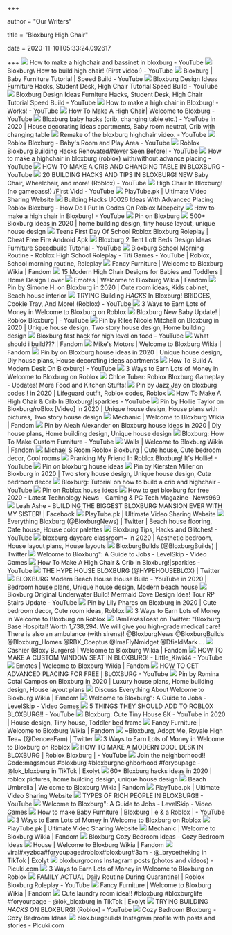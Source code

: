 +++
        
author = "Our Writers"
        
title = "Bloxburg High Chair"
        
date = 2020-11-10T05:33:24.092617
        
+++
[ ![](https://i.ytimg.com/vi/IOLCmSEb2us/hqdefault.jpg)](https://i.ytimg.com/vi/IOLCmSEb2us/hqdefault.jpg) How to make a highchair and bassinet in bloxburg - YouTube
[ ![](https://i.ytimg.com/vi/pswnJMgnZWc/hqdefault.jpg)](https://i.ytimg.com/vi/pswnJMgnZWc/hqdefault.jpg) Bloxburg\ How to build high chair! (First video!) - YouTube
[ ![](https://i.ytimg.com/vi/jcgVtHIe-_Q/sddefault.jpg)](https://i.ytimg.com/vi/jcgVtHIe-_Q/sddefault.jpg) Bloxburg | Baby Furniture Tutorial | Speed Build - YouTube
[ ![](https://i.ytimg.com/vi/-eqBeh_yqTY/maxresdefault.jpg)](https://i.ytimg.com/vi/-eqBeh_yqTY/maxresdefault.jpg) Bloxburg Design Ideas Furniture Hacks, Student Desk, High Chair Tutorial  Speed Build - YouTube
[ ![](https://i.ytimg.com/vi/-eqBeh_yqTY/hqdefault.jpg)](https://i.ytimg.com/vi/-eqBeh_yqTY/hqdefault.jpg) Bloxburg Design Ideas Furniture Hacks, Student Desk, High Chair Tutorial  Speed Build - YouTube
[ ![](https://i.ytimg.com/vi/g8Hbqurm8lI/hqdefault.jpg)](https://i.ytimg.com/vi/g8Hbqurm8lI/hqdefault.jpg) How to make a high chair in Bloxburg! -Works! - YouTube
[ ![](https://i.ytimg.com/vi/HFWfai9HvRc/maxresdefault.jpg)](https://i.ytimg.com/vi/HFWfai9HvRc/maxresdefault.jpg) How To Make A High Chair| Welcome to Bloxburg - YouTube
[ ![](https://i.pinimg.com/736x/3c/61/93/3c6193f2f1103b47ed9eb19f2afb3d57.jpg)](https://i.pinimg.com/736x/3c/61/93/3c6193f2f1103b47ed9eb19f2afb3d57.jpg) Bloxburg baby hacks (crib, changing table etc.) - YouTube in 2020 | House  decorating ideas apartments, Baby room neutral, Crib with changing table
[ ![](https://i.ytimg.com/vi/zquBWvM3mNo/hqdefault.jpg)](https://i.ytimg.com/vi/zquBWvM3mNo/hqdefault.jpg) Remake of the bloxburg highchair video. - YouTube
[ ![](https://i.ytimg.com/vi/j8PK50vIsfg/hqdefault.jpg)](https://i.ytimg.com/vi/j8PK50vIsfg/hqdefault.jpg) Roblox Bloxburg - Baby's Room and Play Area - YouTube
[ ![](https://i.ytimg.com/vi/HX90yhGkqBA/maxresdefault.jpg)](https://i.ytimg.com/vi/HX90yhGkqBA/maxresdefault.jpg) Roblox Bloxburg Building Hacks Renovated/Never Seen Before! - YouTube
[ ![](https://i.ytimg.com/vi/jDBvRopC_Ns/hqdefault.jpg)](https://i.ytimg.com/vi/jDBvRopC_Ns/hqdefault.jpg) How to make a highchair in bloxburg (roblox) with/without advance placing -  YouTube
[ ![](https://i.ytimg.com/vi/MkLz1ucSrDg/maxresdefault.jpg)](https://i.ytimg.com/vi/MkLz1ucSrDg/maxresdefault.jpg) HOW TO MAKE A CRIB AND CHANGING TABLE IN BLOXBURG - YouTube
[ ![](https://i.ytimg.com/vi/FSs3S0RANeM/maxresdefault.jpg)](https://i.ytimg.com/vi/FSs3S0RANeM/maxresdefault.jpg) 20 BUILDING HACKS AND TIPS IN BLOXBURG! NEW Baby Chair, Wheelchair, and  more! (Roblox) - YouTube
[ ![](https://i.ytimg.com/vi/VlDncB4Zg10/maxresdefault.jpg)](https://i.ytimg.com/vi/VlDncB4Zg10/maxresdefault.jpg) High Chair In Bloxburg! (no gamepass!) /First Vidd - YouTube
[ ![](https://ytimg.googleusercontent.com/vi/yuSOU8zwXZM/mqdefault.jpg)](https://ytimg.googleusercontent.com/vi/yuSOU8zwXZM/mqdefault.jpg) PlayTube.pk | Ultimate Video Sharing Website
[ ![](https://i.pinimg.com/736x/25/c3/76/25c376264ea0a9d6a8a55d12caec4f5c.jpg)](https://i.pinimg.com/736x/25/c3/76/25c376264ea0a9d6a8a55d12caec4f5c.jpg) Building Hacks U0026 Ideas With Advanced Placing Roblox Bloxburg - How Do I  Put In Codes On Roblox Meepcity
[ ![](https://i.ytimg.com/vi/kXjggrzn-y8/hqdefault.jpg)](https://i.ytimg.com/vi/kXjggrzn-y8/hqdefault.jpg) How to make a high chair in Bloxburg! - YouTube
[ ![](https://i.pinimg.com/originals/ae/23/5c/ae235cf22e534e94fd9ba40081176b7c.jpg)](https://i.pinimg.com/originals/ae/23/5c/ae235cf22e534e94fd9ba40081176b7c.jpg) Pin on Bloxburg
[ ![](https://i.pinimg.com/236x/3e/f7/66/3ef766b8422cb8824592c2bf514b79cd.jpg)](https://i.pinimg.com/236x/3e/f7/66/3ef766b8422cb8824592c2bf514b79cd.jpg) 500+ Bloxburg ideas in 2020 | home building design, tiny house layout,  unique house design
[ ![](https://lh6.googleusercontent.com/proxy/HI2vjsO3Uoq242jlLhMimYxMdeNMzSWkt85KXyOrMJvhPKZ5biI5ArPBkJPf_9SMInzVJSX2ldH1rbCV2-maAogLAD2p0hiC0trsmf6MQnHVpNKe_3qesBF61i4LtPkeCfibTBWd4FwkfEqvX8ka-lUUDasg0X8Kueo5b-Rm1Gi1BIzfwPqEoczzv7zo9DpjuxjnH5AF6WAdYSR_M0FnAMPv6A=w1200-h630-p-k-no-nu)](https://lh6.googleusercontent.com/proxy/HI2vjsO3Uoq242jlLhMimYxMdeNMzSWkt85KXyOrMJvhPKZ5biI5ArPBkJPf_9SMInzVJSX2ldH1rbCV2-maAogLAD2p0hiC0trsmf6MQnHVpNKe_3qesBF61i4LtPkeCfibTBWd4FwkfEqvX8ka-lUUDasg0X8Kueo5b-Rm1Gi1BIzfwPqEoczzv7zo9DpjuxjnH5AF6WAdYSR_M0FnAMPv6A=w1200-h630-p-k-no-nu) Teens First Day Of School Roblox Bloxburg Roleplay | Cheat Free Fire  Android Apk
[ ![](https://i.ytimg.com/vi/yuSOU8zwXZM/hqdefault.jpg)](https://i.ytimg.com/vi/yuSOU8zwXZM/hqdefault.jpg) Bloxburg 2 Tent Loft Beds Design Ideas Furniture Speedbuild Tutorial -  YouTube
[ ![](https://i.pinimg.com/564x/67/42/25/67422545433737c896c98a5a96d772ed.jpg)](https://i.pinimg.com/564x/67/42/25/67422545433737c896c98a5a96d772ed.jpg) Bloxburg School Morning Routine - Roblox High School Roleplay - Titi Games  - YouTube | Roblox, School morning routine, Roleplay
[ ![](https://static.wikia.nocookie.net/welcome-to-bloxburg/images/e/e9/FancyFurnitureInterior.png/revision/latest?cb=20180227223300)](https://static.wikia.nocookie.net/welcome-to-bloxburg/images/e/e9/FancyFurnitureInterior.png/revision/latest?cb=20180227223300) Fancy Furniture | Welcome to Bloxburg Wikia | Fandom
[ ![](https://homedesignlover.com/wp-content/uploads/2014/06/1-Ovo-high-chair2.jpg)](https://homedesignlover.com/wp-content/uploads/2014/06/1-Ovo-high-chair2.jpg) 15 Modern High Chair Designs for Babies and Toddlers | Home Design Lover
[ ![](https://static.wikia.nocookie.net/welcome-to-bloxburg/images/f/f0/Emotes_Menu.jpg/revision/latest/top-crop/width/360/height/450?cb=20180205032915)](https://static.wikia.nocookie.net/welcome-to-bloxburg/images/f/f0/Emotes_Menu.jpg/revision/latest/top-crop/width/360/height/450?cb=20180205032915) Emotes | Welcome to Bloxburg Wikia | Fandom
[ ![](https://i.pinimg.com/originals/b7/1f/b1/b71fb1087bf503fafde4c399bfff185f.jpg)](https://i.pinimg.com/originals/b7/1f/b1/b71fb1087bf503fafde4c399bfff185f.jpg) Pin by Simone H. on Bloxburg in 2020 | Cute room ideas, Kids cabinet, Beach  house interior
[ ![](https://i.ytimg.com/vi/WGhtC1QtQB0/hqdefault.jpg)](https://i.ytimg.com/vi/WGhtC1QtQB0/hqdefault.jpg) TRYING Building *HACKS* In Bloxburg! BRIDGES, Cookie Tray, And More!  (Roblox) - YouTube
[ ![](https://www.wikihow.com/images/thumb/d/d0/Earn-Lots-of-Money-in-Welcome-to-Bloxburg-on-Roblox-Step-1.jpg/v4-460px-Earn-Lots-of-Money-in-Welcome-to-Bloxburg-on-Roblox-Step-1.jpg.webp)](https://www.wikihow.com/images/thumb/d/d0/Earn-Lots-of-Money-in-Welcome-to-Bloxburg-on-Roblox-Step-1.jpg/v4-460px-Earn-Lots-of-Money-in-Welcome-to-Bloxburg-on-Roblox-Step-1.jpg.webp) 3 Ways to Earn Lots of Money in Welcome to Bloxburg on Roblox
[ ![](https://i.ytimg.com/vi/q7W7Usn3FEs/hqdefault.jpg)](https://i.ytimg.com/vi/q7W7Usn3FEs/hqdefault.jpg) Bloxburg New Baby Update! | Roblox Bloxburg | - YouTube
[ ![](https://i.pinimg.com/originals/e6/1f/1f/e61f1febf3f095fa9faaf01f1c6dceec.jpg)](https://i.pinimg.com/originals/e6/1f/1f/e61f1febf3f095fa9faaf01f1c6dceec.jpg) Pin by Rilee Nicole Mitchell on Bloxburg in 2020 | Unique house design, Two  story house design, Home building design
[ ![](https://i.ytimg.com/vi/QTz03vfgVE8/maxresdefault.jpg)](https://i.ytimg.com/vi/QTz03vfgVE8/maxresdefault.jpg) Bloxburg fast hack for high level on food - YouTube
[ ![](https://static.wikia.nocookie.net/9e2a61e3-0739-458a-b1ef-17565f101932)](https://static.wikia.nocookie.net/9e2a61e3-0739-458a-b1ef-17565f101932) What should i build??? | Fandom
[ ![](https://static.wikia.nocookie.net/welcome-to-bloxburg/images/5/5b/AutoBodyShop.png/revision/latest?cb=20190807184044)](https://static.wikia.nocookie.net/welcome-to-bloxburg/images/5/5b/AutoBodyShop.png/revision/latest?cb=20190807184044) Mike's Motors | Welcome to Bloxburg Wikia | Fandom
[ ![](https://i.pinimg.com/originals/2f/98/a4/2f98a4ef8ef767d3ebd0695180e2a89e.jpg)](https://i.pinimg.com/originals/2f/98/a4/2f98a4ef8ef767d3ebd0695180e2a89e.jpg) Pin by  on Bloxburg house ideas in 2020 | Unique house design,  Diy house plans, House decorating ideas apartments
[ ![](https://i.ytimg.com/vi/NADwf3xOHjM/maxresdefault.jpg)](https://i.ytimg.com/vi/NADwf3xOHjM/maxresdefault.jpg) How To Build A Modern Desk On Bloxburg! - YouTube
[ ![](https://www.wikihow.com/images/thumb/0/0a/Earn-Lots-of-Money-in-Welcome-to-Bloxburg-on-Roblox-Step-3.jpg/v4-460px-Earn-Lots-of-Money-in-Welcome-to-Bloxburg-on-Roblox-Step-3.jpg.webp)](https://www.wikihow.com/images/thumb/0/0a/Earn-Lots-of-Money-in-Welcome-to-Bloxburg-on-Roblox-Step-3.jpg/v4-460px-Earn-Lots-of-Money-in-Welcome-to-Bloxburg-on-Roblox-Step-3.jpg.webp) 3 Ways to Earn Lots of Money in Welcome to Bloxburg on Roblox
[ ![](https://4.bp.blogspot.com/-rD2orBUPjOo/WooDSqnwHFI/AAAAAAAABuI/qGqj8F0SP1U891HwQc_IULIwEtMZXRtWACLcBGAs/s660/UPDATES%2521%2BMORE%2BFOOD%2BAND%2BKITCHEN%2BSTUFFS%2521%2BWelcome%2Bto%2BBloxburg.jpg)](https://4.bp.blogspot.com/-rD2orBUPjOo/WooDSqnwHFI/AAAAAAAABuI/qGqj8F0SP1U891HwQc_IULIwEtMZXRtWACLcBGAs/s660/UPDATES%2521%2BMORE%2BFOOD%2BAND%2BKITCHEN%2BSTUFFS%2521%2BWelcome%2Bto%2BBloxburg.jpg) Chloe Tuber: Roblox Bloxburg Gameplay - Updates! More Food and Kitchen  Stuffs!
[ ![](https://i.pinimg.com/originals/23/49/ef/2349efc14f5a53dbc1968689f66a589f.jpg)](https://i.pinimg.com/originals/23/49/ef/2349efc14f5a53dbc1968689f66a589f.jpg) Pin by Jazz Jay on bloxburg codes ! in 2020 | Lifeguard outfit, Roblox  codes, Roblox
[ ![](https://i.ytimg.com/vi/N34APvyWLJg/maxresdefault.jpg)](https://i.ytimg.com/vi/N34APvyWLJg/maxresdefault.jpg) How To Make A High Chair & Crib In Bloxburg!|sparkles - YouTube
[ ![](https://i.pinimg.com/originals/e9/6e/52/e96e5211d6a7f93b40d44ff8b6ca7f8a.jpg)](https://i.pinimg.com/originals/e9/6e/52/e96e5211d6a7f93b40d44ff8b6ca7f8a.jpg) Pin by Hollie Taylor on Bloxburg/roBlox [Video] in 2020 | Unique house  design, House plans with pictures, Two story house design
[ ![](https://static.wikia.nocookie.net/welcome-to-bloxburg/images/d/d2/Mechanic.PNG/revision/latest?cb=20181228014445)](https://static.wikia.nocookie.net/welcome-to-bloxburg/images/d/d2/Mechanic.PNG/revision/latest?cb=20181228014445) Mechanic | Welcome to Bloxburg Wikia | Fandom
[ ![](https://i.pinimg.com/originals/63/02/f5/6302f5047fdc5ee10fc761ec7a90019c.jpg)](https://i.pinimg.com/originals/63/02/f5/6302f5047fdc5ee10fc761ec7a90019c.jpg) Pin by Aleah Alexander on Bloxburg house ideas in 2020 | Diy house plans,  Home building design, Unique house design
[ ![](https://i.ytimg.com/vi/CktLvs1YDwQ/maxresdefault.jpg)](https://i.ytimg.com/vi/CktLvs1YDwQ/maxresdefault.jpg) Bloxburg: How To Make Custom Furniture - YouTube
[ ![](https://static.wikia.nocookie.net/welcome-to-bloxburg/images/4/40/A_House_Being_Built_Using_Walls.png/revision/latest/top-crop/width/220/height/220?cb=20200529072337)](https://static.wikia.nocookie.net/welcome-to-bloxburg/images/4/40/A_House_Being_Built_Using_Walls.png/revision/latest/top-crop/width/220/height/220?cb=20200529072337) Walls | Welcome to Bloxburg Wikia | Fandom
[ ![](https://i.pinimg.com/originals/f4/b0/83/f4b083b07059d63b5747bd63a1a4a0ce.jpg)](https://i.pinimg.com/originals/f4/b0/83/f4b083b07059d63b5747bd63a1a4a0ce.jpg) Michael S Room Roblox Bloxburg | Cute house, Cute bedroom decor, Cool rooms
[ ![](https://i.ytimg.com/vi/_Nvyv71zSMM/maxresdefault.jpg)](https://i.ytimg.com/vi/_Nvyv71zSMM/maxresdefault.jpg) Pranking My Friend In Roblox Bloxburg! It's Hollie! - YouTube
[ ![](https://i.pinimg.com/736x/a1/7a/e0/a17ae0547c1eb8a876feaf18cca3d13c.jpg)](https://i.pinimg.com/736x/a1/7a/e0/a17ae0547c1eb8a876feaf18cca3d13c.jpg) Pin on bloxburg house ideas
[ ![](https://i.pinimg.com/originals/80/91/28/80912844ac0e915ea88d7732c274ca0b.jpg)](https://i.pinimg.com/originals/80/91/28/80912844ac0e915ea88d7732c274ca0b.jpg) Pin by Kiersten Miller on Bloxburg in 2020 | Two story house design, Unique  house design, Cute bedroom decor
[ ![](https://i.ytimg.com/vi/E11tWwcYo44/maxresdefault.jpg)](https://i.ytimg.com/vi/E11tWwcYo44/maxresdefault.jpg) Bloxburg: Tutorial on how to build a crib and highchair - YouTube
[ ![](https://i.pinimg.com/originals/d1/55/e1/d155e114be29409a9a63918962cd747c.jpg)](https://i.pinimg.com/originals/d1/55/e1/d155e114be29409a9a63918962cd747c.jpg) Pin on Roblox house ideas
[ ![](https://news969.com/wp-content/uploads/2019/11/d2f9adb693df6549d29609a5922d3fbb06507586_hq-300x168.jpg)](https://news969.com/wp-content/uploads/2019/11/d2f9adb693df6549d29609a5922d3fbb06507586_hq-300x168.jpg) How to get bloxburg for free 2020 - Latest Technology News - Gaming & PC  Tech Magazine- News969
[ ![](https://lookaside.fbsbx.com/lookaside/crawler/media/?media_id=383851995758955&get_thumbnail=1)](https://lookaside.fbsbx.com/lookaside/crawler/media/?media_id=383851995758955&get_thumbnail=1) Leah Ashe - BUILDING THE BIGGEST BLOXBURG MANSION EVER WITH MY SISTER! |  Facebook
[ ![](https://ytimg.googleusercontent.com/vi/2sOkpKaMw2I/mqdefault.jpg)](https://ytimg.googleusercontent.com/vi/2sOkpKaMw2I/mqdefault.jpg) PlayTube.pk | Ultimate Video Sharing Website
[ ![](https://i.pinimg.com/originals/11/e0/53/11e053515a96364c96ac1a44c840de69.jpg)](https://i.pinimg.com/originals/11/e0/53/11e053515a96364c96ac1a44c840de69.jpg) Everything Bloxburg (@BloxburgNews) | Twitter | Beach house flooring, Cafe  house, House color palettes
[ ![](https://i.ytimg.com/vi/sUindiFhszk/maxresdefault.jpg)](https://i.ytimg.com/vi/sUindiFhszk/maxresdefault.jpg) Bloxburg Tips, Hacks and Glitches! - YouTube
[ ![](https://i.pinimg.com/originals/ea/4c/42/ea4c4287f84924fe3d345103033828a2.jpg)](https://i.pinimg.com/originals/ea/4c/42/ea4c4287f84924fe3d345103033828a2.jpg) bloxburg daycare classroom~ in 2020 | Aesthetic bedroom, House layout  plans, House layouts
[ ![](https://pbs.twimg.com/media/El5uMydVoAAXr8K.jpg)](https://pbs.twimg.com/media/El5uMydVoAAXr8K.jpg) BloxburgBuilds (@BloxburgBuilds) | Twitter
[ ![](https://images.saymedia-content.com/.image/t_share/MTc0NDU3OTA1ODA5MDA4MjYy/welcome-to-bloxburg-a-guide-to-jobs.png)](https://images.saymedia-content.com/.image/t_share/MTc0NDU3OTA1ODA5MDA4MjYy/welcome-to-bloxburg-a-guide-to-jobs.png) Welcome to Bloxburg": A Guide to Jobs - LevelSkip - Video Games
[ ![](https://i.ytimg.com/vi/N34APvyWLJg/hqdefault.jpg)](https://i.ytimg.com/vi/N34APvyWLJg/hqdefault.jpg) How To Make A High Chair & Crib In Bloxburg!|sparkles - YouTube
[ ![](https://pbs.twimg.com/media/EWdpYwnWAAMRTqX.jpg)](https://pbs.twimg.com/media/EWdpYwnWAAMRTqX.jpg) THE HYPE HOUSE BLOXBURG (@HYPEHOUSEBLOX) | Twitter
[ ![](https://i.pinimg.com/564x/3b/2a/28/3b2a2843e9ce06142ce12d85a23f7a08.jpg)](https://i.pinimg.com/564x/3b/2a/28/3b2a2843e9ce06142ce12d85a23f7a08.jpg) BLOXBURG Modern Beach House House Build - YouTube in 2020 | Bedroom house  plans, Unique house design, Modern beach house
[ ![](https://i.ytimg.com/vi/E4tySXX70PI/hqdefault.jpg)](https://i.ytimg.com/vi/E4tySXX70PI/hqdefault.jpg) Bloxburg Original Underwater Build! Mermaid Cove Design Idea! Tour RP  Stairs Update - YouTube
[ ![](https://i.pinimg.com/originals/5e/db/1d/5edb1d4c78c19b49efaccb4ff686fb1e.png)](https://i.pinimg.com/originals/5e/db/1d/5edb1d4c78c19b49efaccb4ff686fb1e.png) Pin by Lily Phares on Bloxburg in 2020 | Cute bedroom decor, Cute room  ideas, Roblox
[ ![](https://www.wikihow.com/images/thumb/2/23/Earn-Lots-of-Money-in-Welcome-to-Bloxburg-on-Roblox-Step-17.jpg/v4-460px-Earn-Lots-of-Money-in-Welcome-to-Bloxburg-on-Roblox-Step-17.jpg.webp)](https://www.wikihow.com/images/thumb/2/23/Earn-Lots-of-Money-in-Welcome-to-Bloxburg-on-Roblox-Step-17.jpg/v4-460px-Earn-Lots-of-Money-in-Welcome-to-Bloxburg-on-Roblox-Step-17.jpg.webp) 3 Ways to Earn Lots of Money in Welcome to Bloxburg on Roblox
[ ![](https://pbs.twimg.com/media/Dht43EgU8AAqzMJ.jpg)](https://pbs.twimg.com/media/Dht43EgU8AAqzMJ.jpg) IAmTexasToast on Twitter: "Bloxburg Base Hospital! Worth 1,738,294. We will  give you high-grade medical care! There is also an ambulance (with sirens)!  @BloxburgNews @BloxburgBuilds @Bloxburg_Homes @RBX_Coeptus @ImaFlyNmidget  @DfieldMark ...
[ ![](https://static.wikia.nocookie.net/welcome-to-bloxburg/images/3/3d/MyoBiZi.png/revision/latest?cb=20181027213050)](https://static.wikia.nocookie.net/welcome-to-bloxburg/images/3/3d/MyoBiZi.png/revision/latest?cb=20181027213050) Cashier (Bloxy Burgers) | Welcome to Bloxburg Wikia | Fandom
[ ![](https://i.ytimg.com/vi/s7kooAho4TE/maxresdefault.jpg)](https://i.ytimg.com/vi/s7kooAho4TE/maxresdefault.jpg) HOW TO MAKE A CUSTOM WINDOW SEAT IN BLOXBURG! - Little_Kiwi44 - YouTube
[ ![](https://static.wikia.nocookie.net/welcome-to-bloxburg/images/f/f0/Emotes_Menu.jpg/revision/latest?cb=20180205032915)](https://static.wikia.nocookie.net/welcome-to-bloxburg/images/f/f0/Emotes_Menu.jpg/revision/latest?cb=20180205032915) Emotes | Welcome to Bloxburg Wikia | Fandom
[ ![](https://i.ytimg.com/vi/C99nmP3_ySg/hqdefault.jpg)](https://i.ytimg.com/vi/C99nmP3_ySg/hqdefault.jpg) HOW TO GET ADVANCED PLACING FOR FREE | BLOXBURG - YouTube
[ ![](https://i.pinimg.com/originals/5f/c3/16/5fc316220d87b528d396886c552aa235.png)](https://i.pinimg.com/originals/5f/c3/16/5fc316220d87b528d396886c552aa235.png) Pin by Romina Cotal Campos on Bloxburg in 2020 | Luxury house plans, Home  building design, House layout plans
[ ![](https://static.wikia.nocookie.net/e88b9850-be73-4c8c-a8db-f5127a0b16bb)](https://static.wikia.nocookie.net/e88b9850-be73-4c8c-a8db-f5127a0b16bb) Discuss Everything About Welcome to Bloxburg Wikia | Fandom
[ ![](https://images.saymedia-content.com/.image/t_share/MTc0NDU3OTA1ODA5MjcwNDA2/welcome-to-bloxburg-a-guide-to-jobs.png)](https://images.saymedia-content.com/.image/t_share/MTc0NDU3OTA1ODA5MjcwNDA2/welcome-to-bloxburg-a-guide-to-jobs.png) Welcome to Bloxburg": A Guide to Jobs - LevelSkip - Video Games
[ ![](https://i.ytimg.com/vi/VfbPVxc5Qwc/hqdefault.jpg)](https://i.ytimg.com/vi/VfbPVxc5Qwc/hqdefault.jpg) 5 THINGS THEY SHOULD ADD TO ROBLOX BLOXBURG!! - YouTube
[ ![](https://i.pinimg.com/564x/47/f1/57/47f1579646cffe98353793e63f94dfaa.jpg)](https://i.pinimg.com/564x/47/f1/57/47f1579646cffe98353793e63f94dfaa.jpg) Bloxburg: Cute Tiny House 8K - YouTube in 2020 | House design, Tiny house,  Toddler bed frame
[ ![](https://static.wikia.nocookie.net/welcome-to-bloxburg/images/9/9f/FancyFurnitureHalloween.jpeg/revision/latest?cb=20201101145143)](https://static.wikia.nocookie.net/welcome-to-bloxburg/images/9/9f/FancyFurnitureHalloween.jpeg/revision/latest?cb=20201101145143) Fancy Furniture | Welcome to Bloxburg Wikia | Fandom
[ ![](https://pbs.twimg.com/media/EiVzg9hVgAAx4xI.jpg)](https://pbs.twimg.com/media/EiVzg9hVgAAx4xI.jpg) ~Bloxburg, Adopt Me, Royale High Tea~ (@DenceeFam) | Twitter
[ ![](https://www.wikihow.com/images/thumb/5/53/Earn-Lots-of-Money-in-Welcome-to-Bloxburg-on-Roblox-Step-20.jpg/aid11804954-v4-1200px-Earn-Lots-of-Money-in-Welcome-to-Bloxburg-on-Roblox-Step-20.jpg)](https://www.wikihow.com/images/thumb/5/53/Earn-Lots-of-Money-in-Welcome-to-Bloxburg-on-Roblox-Step-20.jpg/aid11804954-v4-1200px-Earn-Lots-of-Money-in-Welcome-to-Bloxburg-on-Roblox-Step-20.jpg) 3 Ways to Earn Lots of Money in Welcome to Bloxburg on Roblox
[ ![](https://i.ytimg.com/vi/FN3v3aYhnz0/hqdefault.jpg)](https://i.ytimg.com/vi/FN3v3aYhnz0/hqdefault.jpg) HOW TO MAKE A MODERN COOL DESK IN BLOXBURG | Roblox Bloxburg | - YouTube
[ ![](https://p16-va-default.akamaized.net/img/musically-maliva-obj/1665332945491973~c5_720x720.jpeg)](https://p16-va-default.akamaized.net/img/musically-maliva-obj/1665332945491973~c5_720x720.jpeg) Join the neighborhood!! Code:magsmous #bloxburg #bloxburgneighborhood  #foryoupage - @lok_bloxburg in TikTok | Exolyt
[ ![](https://i.pinimg.com/236x/e6/8d/3b/e68d3b4ffbf8e18a454879d11e3056ce.jpg)](https://i.pinimg.com/236x/e6/8d/3b/e68d3b4ffbf8e18a454879d11e3056ce.jpg) 60+ Bloxburg hacks ideas in 2020 | roblox pictures, home building design,  unique house design
[ ![](https://static.wikia.nocookie.net/welcome-to-bloxburg/images/6/6b/Bloxburg.png/revision/latest/top-crop/width/450/height/450?cb=20170502155738)](https://static.wikia.nocookie.net/welcome-to-bloxburg/images/6/6b/Bloxburg.png/revision/latest/top-crop/width/450/height/450?cb=20170502155738) Beach Umbrella | Welcome to Bloxburg Wikia | Fandom
[ ![](https://ytimg.googleusercontent.com/vi/2AHO-Gr6rfY/mqdefault.jpg)](https://ytimg.googleusercontent.com/vi/2AHO-Gr6rfY/mqdefault.jpg) PlayTube.pk | Ultimate Video Sharing Website
[ ![](https://i.ytimg.com/vi/AUyV2A8qKZ0/hqdefault.jpg)](https://i.ytimg.com/vi/AUyV2A8qKZ0/hqdefault.jpg) TYPES OF RICH PEOPLE IN BLOXBURG!! - YouTube
[ ![](https://images.saymedia-content.com/.image/t_share/MTc0NDU3OTA1ODA5NDAxNDc4/welcome-to-bloxburg-a-guide-to-jobs.png)](https://images.saymedia-content.com/.image/t_share/MTc0NDU3OTA1ODA5NDAxNDc4/welcome-to-bloxburg-a-guide-to-jobs.png) Welcome to Bloxburg": A Guide to Jobs - LevelSkip - Video Games
[ ![](https://i.ytimg.com/vi/fnFNwAoQZqY/hqdefault.jpg)](https://i.ytimg.com/vi/fnFNwAoQZqY/hqdefault.jpg) How to make Baby Furniture | Bloxburg | e & a Roblox | - YouTube
[ ![](https://www.wikihow.com/images/thumb/5/5b/Earn-Lots-of-Money-in-Welcome-to-Bloxburg-on-Roblox-Step-9.jpg/v4-460px-Earn-Lots-of-Money-in-Welcome-to-Bloxburg-on-Roblox-Step-9.jpg.webp)](https://www.wikihow.com/images/thumb/5/5b/Earn-Lots-of-Money-in-Welcome-to-Bloxburg-on-Roblox-Step-9.jpg/v4-460px-Earn-Lots-of-Money-in-Welcome-to-Bloxburg-on-Roblox-Step-9.jpg.webp) 3 Ways to Earn Lots of Money in Welcome to Bloxburg on Roblox
[ ![](https://ytimg.googleusercontent.com/vi/v22Qn3ZBBoQ/mqdefault.jpg)](https://ytimg.googleusercontent.com/vi/v22Qn3ZBBoQ/mqdefault.jpg) PlayTube.pk | Ultimate Video Sharing Website
[ ![](https://static.wikia.nocookie.net/welcome-to-bloxburg/images/d/d2/Mechanic.PNG/revision/latest/top-crop/width/360/height/450?cb=20181228014445)](https://static.wikia.nocookie.net/welcome-to-bloxburg/images/d/d2/Mechanic.PNG/revision/latest/top-crop/width/360/height/450?cb=20181228014445) Mechanic | Welcome to Bloxburg Wikia | Fandom
[ ![](https://i.ytimg.com/vi/iHJe9xvr61c/maxresdefault.jpg)](https://i.ytimg.com/vi/iHJe9xvr61c/maxresdefault.jpg) Bloxburg Cozy Bedroom Ideas - Cozy Bedroom Ideas
[ ![](https://static.wikia.nocookie.net/welcome-to-bloxburg/images/6/6e/HappyHouseOfRobloxiaOld1.jpg/revision/latest/top-crop/width/300/height/300?cb=20200615003202)](https://static.wikia.nocookie.net/welcome-to-bloxburg/images/6/6e/HappyHouseOfRobloxiaOld1.jpg/revision/latest/top-crop/width/300/height/300?cb=20200615003202) House | Welcome to Bloxburg Wikia | Fandom
[ ![](https://p16-va-default.akamaized.net/obj/tos-maliva-p-0068/85930dcc4e7b413e9d53494b7bec4855_1585927575)](https://p16-va-default.akamaized.net/obj/tos-maliva-p-0068/85930dcc4e7b413e9d53494b7bec4855_1585927575) viral#xyzbca#foryoupage#roblox#bloxburg#3am - @_brycetheking in TikTok |  Exolyt
[ ![](https://scontent-lga3-1.cdninstagram.com/v/t51.2885-15/e35/c236.0.607.607a/122421944_373589987029124_5371470040736523073_n.jpg?_nc_ht=scontent-lga3-1.cdninstagram.com&_nc_cat=108&_nc_ohc=V3ZdtkMn4CMAX-4u2aZ&oh=87fda8912e2e182b3487cf7399fda196&oe=5FC160A2)](https://scontent-lga3-1.cdninstagram.com/v/t51.2885-15/e35/c236.0.607.607a/122421944_373589987029124_5371470040736523073_n.jpg?_nc_ht=scontent-lga3-1.cdninstagram.com&_nc_cat=108&_nc_ohc=V3ZdtkMn4CMAX-4u2aZ&oh=87fda8912e2e182b3487cf7399fda196&oe=5FC160A2) bloxburgrooms Instagram posts (photos and videos) - Picuki.com
[ ![](https://www.wikihow.com/images/thumb/0/09/Earn-Lots-of-Money-in-Welcome-to-Bloxburg-on-Roblox-Step-14.jpg/v4-460px-Earn-Lots-of-Money-in-Welcome-to-Bloxburg-on-Roblox-Step-14.jpg.webp)](https://www.wikihow.com/images/thumb/0/09/Earn-Lots-of-Money-in-Welcome-to-Bloxburg-on-Roblox-Step-14.jpg/v4-460px-Earn-Lots-of-Money-in-Welcome-to-Bloxburg-on-Roblox-Step-14.jpg.webp) 3 Ways to Earn Lots of Money in Welcome to Bloxburg on Roblox
[ ![](https://i.ytimg.com/vi/e0T_v-KoYlI/hqdefault.jpg)](https://i.ytimg.com/vi/e0T_v-KoYlI/hqdefault.jpg) FAMILY ACTUAL Daily Routine During Quarantine! | Roblox Bloxburg Roleplay -  YouTube
[ ![](https://static.wikia.nocookie.net/welcome-to-bloxburg/images/e/ea/FFChristmas.png/revision/latest?cb=20191207033744)](https://static.wikia.nocookie.net/welcome-to-bloxburg/images/e/ea/FFChristmas.png/revision/latest?cb=20191207033744) Fancy Furniture | Welcome to Bloxburg Wikia | Fandom
[ ![](https://p16-sg.tiktokcdn.com/obj/tos-maliva-p-0068/ded0a32465d442aa922499b5b57857b0_1588180167)](https://p16-sg.tiktokcdn.com/obj/tos-maliva-p-0068/ded0a32465d442aa922499b5b57857b0_1588180167) Cute laundry room idea!! #bloxburg #bloxburglife #foryourpage -  @lok_bloxburg in TikTok | Exolyt
[ ![](https://i.ytimg.com/vi/POLc8jfD0xw/hqdefault.jpg)](https://i.ytimg.com/vi/POLc8jfD0xw/hqdefault.jpg) TRYING BUILDING *HACKS* ON BLOXBURG! (Roblox) - YouTube
[ ![](https://i.ytimg.com/vi/EO3EOIea0r4/maxresdefault.jpg)](https://i.ytimg.com/vi/EO3EOIea0r4/maxresdefault.jpg) Cozy Bedroom Bloxburg - Cozy Bedroom Ideas
[ ![](https://scontent-yyz1-1.cdninstagram.com/v/t51.2885-15/sh0.08/e35/s640x640/71780089_146462860084587_6395326509163528877_n.jpg?_nc_ht=scontent-yyz1-1.cdninstagram.com&_nc_cat=103&_nc_ohc=p8HIG8vY3OgAX9cM1ia&_nc_tp=24&oh=119fe2cac6a331b009f9c385fb61b412&oe=5FAF661B)](https://scontent-yyz1-1.cdninstagram.com/v/t51.2885-15/sh0.08/e35/s640x640/71780089_146462860084587_6395326509163528877_n.jpg?_nc_ht=scontent-yyz1-1.cdninstagram.com&_nc_cat=103&_nc_ohc=p8HIG8vY3OgAX9cM1ia&_nc_tp=24&oh=119fe2cac6a331b009f9c385fb61b412&oe=5FAF661B) blox.burgbulids Instagram profile with posts and stories - Picuki.com
